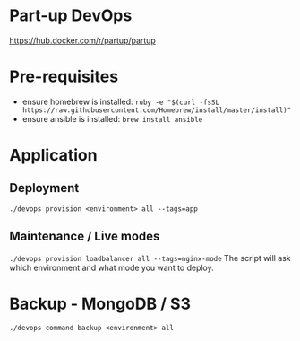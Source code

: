 Part-up DevOps
=================

https://hub.docker.com/r/partup/partup

# Pre-requisites
- ensure homebrew is installed: `ruby -e "$(curl -fsSL https://raw.githubusercontent.com/Homebrew/install/master/install)"`
- ensure ansible is installed: `brew install ansible`

# Application

## Deployment
`./devops provision <environment> all --tags=app`

## Maintenance / Live modes
`./devops provision loadbalancer all --tags=nginx-mode`
The script will ask which environment and what mode you want to deploy.

# Backup - MongoDB / S3
`./devops command backup <environment> all`
